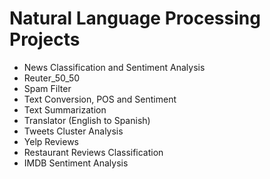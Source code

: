 # Natural Language Processing Projects

-   News Classification and Sentiment Analysis
-   Reuter_50_50
-   Spam Filter
-   Text Conversion, POS and Sentiment
-   Text Summarization
-   Translator (English to Spanish)
-   Tweets Cluster Analysis
-   Yelp Reviews
-   Restaurant Reviews Classification
-   IMDB Sentiment Analysis
